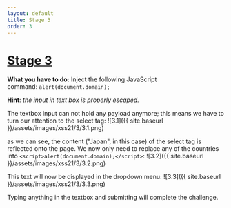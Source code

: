 ```yaml
---
layout: default
title: Stage 3
order: 3
---
```



# [Stage 3](https://xss-quiz.int21h.jp/stage-3.php)



**What you have to do:** 
Inject the following JavaScript command: `alert(document.domain);`

**Hint**: *the input in text box is properly escaped.*

The textbox input can not hold any payload anymore; this means we have to turn our attention to the select tag:
![3.1]({{ site.baseurl }}/assets/images/xss21/3/3.1.png)

as we can see, the content ("Japan", in this case) of the select tag is reflected onto the page. We now only need to replace any of the countries into `<script>alert(document.domain);</script>`:
![3.2]({{ site.baseurl }}/assets/images/xss21/3/3.2.png)


This text will now be displayed in the dropdown menu:
![3.3]({{ site.baseurl }}/assets/images/xss21/3/3.3.png)


Typing anything in the textbox and submitting will complete the challenge.